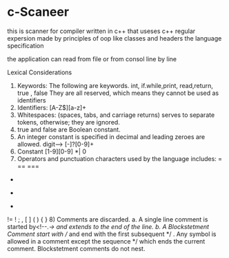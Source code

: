 # c-Scaneer
this is scanner for compiler written in c++ that useses c++ regular expersion made by principles of oop like classes and headers
the language specification 

 the application can read from file or from consol line by line

Lexical Considerations

1) Keywords: The following are keywords.
int, if.while,print, read,return, true , false
They are all reserved, which means they cannot be used as identifiers
2) Identifiers: [A-Z$][a-z]+
3) Whitespaces: (spaces, tabs, and carriage returns) serves to separate tokens,
otherwise; they are ignored.
4) true and false are Boolean constant.
5) An integer constant is specified in decimal and leading zeroes are allowed.
digit⟶ [-]?[0-9]+
6) Constant [1-9][0-9] *| 0
7) Operators and punctuation characters used by the language includes:
=
==
===
+ 
- 
*
!=
! ; , [ ] ( ) { }
8) Comments are discarded.
a. A single line comment is started by<!--.*-> and extends to the end of
the line.
b. A Blockstetment Comment start with /* and end with the first
subsequent */ . Any symbol is allowed in a comment except the
sequence */ which ends the current comment. Blockstetment
comments do not nest.
